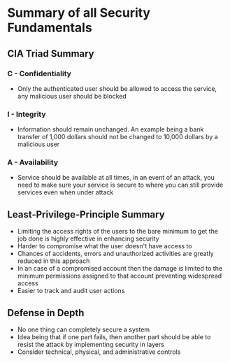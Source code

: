 # Summary of all Security Fundamentals
## CIA Triad Summary

### C - Confidentiality

- Only the authenticated user should be allowed to access the service, any malicious user should be blocked

### I - Integrity

- Information should remain unchanged. An example being a bank transfer of 1,000 dollars should not be changed to 10,000 dollars by a malicious user

### A - Availability

- Service should be available at all times, in an event of an attack, you need to make sure your service is secure to where you can still provide services even when under attack


## Least-Privilege-Principle Summary

- Limiting the access rights of the users to the bare minimum to get the job done is highly effective in enhancing security
- Harder to compromise what the user doesn't have access to
- Chances of accidents, errors and unauthorized activities are greatly reduced in this approach
- In an case of a compromised account then the damage is limited to the minimum permissions assigned to that account preventing widespread access
- Easier to track and audit user actions

## Defense in Depth

- No one thing can completely secure a system
- Idea being that if one part fails, then another part should be able to resist the attack by implementing security in layers
- Consider technical, physical, and administrative controls